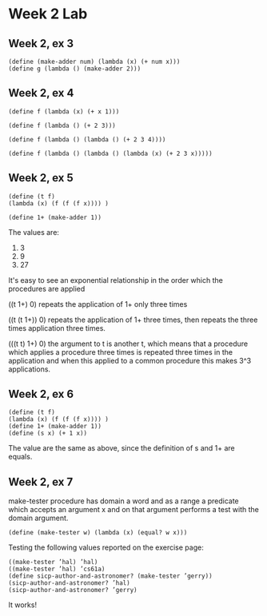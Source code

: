 # Week 2 Lab

## Week 2, ex 3
``` racket
(define (make-adder num) (lambda (x) (+ num x)))
(define g (lambda () (make-adder 2)))
```


## Week 2, ex 4
``` racket
(define f (lambda (x) (+ x 1)))

(define f (lambda () (+ 2 3)))

(define f (lambda () (lambda () (+ 2 3 4))))

(define f (lambda () (lambda () (lambda (x) (+ 2 3 x)))))
```


## Week 2, ex 5

``` racket
(define (t f)
(lambda (x) (f (f (f x)))) )

(define 1+ (make-adder 1))
```

The values are:
1. 3
2. 9
3. 27

It's easy to see an exponential relationship in the order which the procedures are applied

((t 1+) 0) repeats the application of 1+ only three times

((t (t 1+)) 0) repeats the application of 1+ three times, then repeats the three times application three times.

(((t t) 1+) 0) the argument to t is another t, which means that a procedure which applies a procedure three times is repeated three times in the application and when this applied to a common procedure
this makes 3^3 applications.




## Week 2, ex 6
``` racket
(define (t f)
(lambda (x) (f (f (f x)))) )
(define 1+ (make-adder 1))
(define (s x) (+ 1 x))
```

The value are the same as above, since the definition of s and 1+ are equals.

## Week 2, ex 7
make-tester procedure has domain a word and as a range a predicate which accepts an argument x and on that argument performs a test with the domain argument.
``` racket
(define (make-tester w) (lambda (x) (equal? w x)))
```

Testing the following values reported on the exercise page:

``` racket
((make-tester ’hal) ’hal)
((make-tester ’hal) ’cs61a)
(define sicp-author-and-astronomer? (make-tester ’gerry))
(sicp-author-and-astronomer? ’hal)
(sicp-author-and-astronomer? ’gerry)
```

It works!

